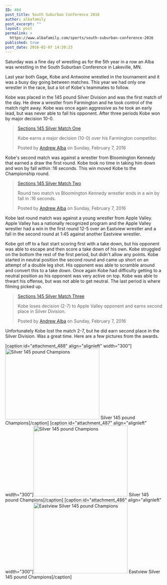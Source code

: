 ```yaml
---
ID: 484
post_title: South Suburban Conference 2016
author: albafamily
post_excerpt: ""
layout: post
permalink: >
  https://www.albafamily.com/sports/south-suburban-conference-2016
published: true
post_date: 2016-02-07 14:20:23
---
```

Saturday was a fine day of wrestling as for the 5th year in a row an Alba was wrestling in the South Suburban Conference in Lakeville, MN.

Last year both Gage, Kobe and Antwoine wrestled in the tournament and it was a busy day going between matches. This year we had only one wrestler in the race, but a lot of Kobe's teammates to follow.

Kobe was placed in the 145 pound Silver Division and was the first match of the day. He drew a wrestler from Farmington and he took control of the match right away. Kobe was once again aggressive as he took an early lead, but was never able to fall his opponent. After three periods Kobe won by major decision 10-0.

<div class="fb-video" data-allowfullscreen="1" data-href="/andrew.alba/videos/vb.704580978/10153890101770979/?type=3"><div class="fb-xfbml-parse-ignore"><blockquote cite="https://www.facebook.com/andrew.alba/videos/10153890101770979/"><a href="https://www.facebook.com/andrew.alba/videos/10153890101770979/">Sections 145 Silver Match One</a><p>Kobe earns a major decision (10-0) over his Farmington competitor.</p>Posted by <a href="https://www.facebook.com/andrew.alba">Andrew Alba</a> on Sunday, February 7, 2016</blockquote></div></div>


Kobe's second match was against a wrestler from Bloomington Kennedy that earned a draw the first round. Kobe took no time in taking him down and won by fall within :16 seconds. This win moved Kobe to the Championship round.

<div class="fb-video" data-allowfullscreen="1" data-href="/andrew.alba/videos/vb.704580978/10153890113010979/?type=3"><div class="fb-xfbml-parse-ignore"><blockquote cite="https://www.facebook.com/andrew.alba/videos/10153890113010979/"><a href="https://www.facebook.com/andrew.alba/videos/10153890113010979/">Sections 145 Silver Match Two</a><p>Round two match vs Bloomington Kennedy wrestler ends in a win by fall in :16 seconds.</p>Posted by <a href="https://www.facebook.com/andrew.alba">Andrew Alba</a> on Sunday, February 7, 2016</blockquote></div></div>


Kobe last round match was against a young wrestler from Apple Valley. Apple Valley has a nationally recognized program and the Apple Valley wrestler had a win in the first round 12-5 over an Eastview wrestler and a fall in the second round at 1:45 against another Eastview wrestler.

Kobe got off to a fast start scoring first with a take down, but his opponent was able to escape and then score a take down of his own. Kobe struggled on the bottom the rest of the first period, but didn't allow any points. Kobe started in neutral position the second round and came up short on an attempt of a double leg shot. His opponent was able to scramble around and convert this to a take down. Once again Kobe had difficulty getting to a neutral position as his opponent was very active on top. Kobe was able to thwart his offense, but was not able to get neutral. The last period is where filming picked up.

<div class="fb-video" data-allowfullscreen="1" data-href="/andrew.alba/videos/vb.704580978/10153890140340979/?type=3"><div class="fb-xfbml-parse-ignore"><blockquote cite="https://www.facebook.com/andrew.alba/videos/10153890140340979/"><a href="https://www.facebook.com/andrew.alba/videos/10153890140340979/">Sections 145 Silver Match Three</a><p>Kobe loses decision (2-7) to Apple Valley opponent and earns second place in Silver Division.</p>Posted by <a href="https://www.facebook.com/andrew.alba">Andrew Alba</a> on Sunday, February 7, 2016</blockquote></div></div>


Unfortunately Kobe lost the match 2-7, but he did earn second place in the Silver Division. Was a great time. Here are a few pictures from the awards.
<div class="clearfix">
[caption id="attachment_488" align="alignleft" width="300"]<a href="https://www.albafamily.com/wp-content/uploads/IMG_2361.jpg" rel="attachment wp-att-488"><img src="https://www.albafamily.com/wp-content/uploads/IMG_2361-300x225.jpg" alt="Silver 145 pound Champions" width="300" height="225" class="size-medium wp-image-488" /></a> Silver 145 pound Champions[/caption]
[caption id="attachment_487" align="alignleft" width="300"]<a href="https://www.albafamily.com/wp-content/uploads/IMG_2357.jpg" rel="attachment wp-att-487"><img src="https://www.albafamily.com/wp-content/uploads/IMG_2357-300x225.jpg" alt="Silver 145 pound Champions" width="300" height="225" class="size-medium wp-image-487" /></a> Silver 145 pound Champions[/caption]
[caption id="attachment_486" align="alignleft" width="300"]<a href="https://www.albafamily.com/wp-content/uploads/IMG_2345.jpg" rel="attachment wp-att-486"><img src="https://www.albafamily.com/wp-content/uploads/IMG_2345-300x225.jpg" alt="Eastview Silver 145 pound Champions" width="300" height="225" class="size-medium wp-image-486" /></a> Eastview Silver 145 pound Champions[/caption]
</div>
